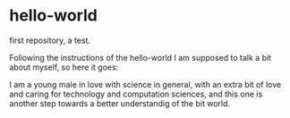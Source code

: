 # hello-world
first repository, a test.


Following the instructions of the hello-world I am supposed to talk a bit about myself, so here it goes:

I am a young male in love with science in general, with an extra bit of love and caring for technology and computation sciences,
and this one is another step towards a better understandig of the bit world.

